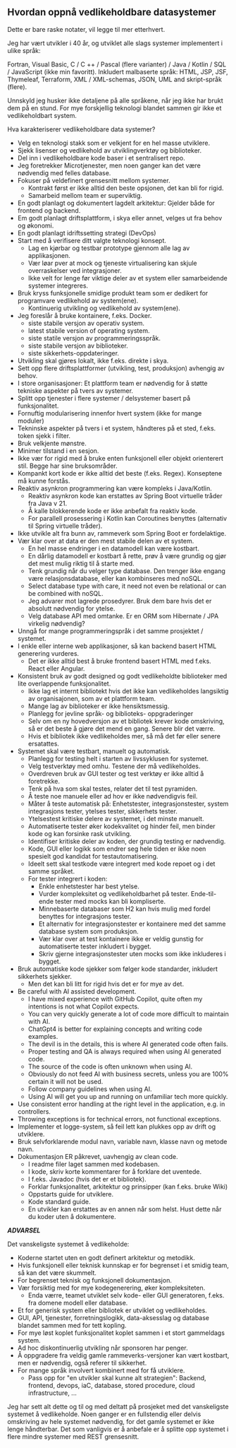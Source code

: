 ## Hvordan oppnå vedlikeholdbare datasystemer

Dette er bare raske notater, vil legge til mer etterhvert.

Jeg har vært utvikler i 40 år, og utviklet alle slags systemer implementert i ulike språk:

Fortran, Visual Basic, C / C ++ / Pascal (flere varianter) / Java / Kotlin / SQL / JavaScript (ikke min favoritt).
Inkludert malbaserte språk: HTML, JSP, JSF, Thymeleaf, Terraform, XML / XML-schemas, JSON, UML and skript-språk (flere).   

Unnskyld jeg husker ikke detaljene på alle språkene, når jeg ikke har brukt dem på en stund.
For mye forskjellig teknologi blandet sammen gir ikke et vedlikeholdbart system.

Hva karakteriserer vedlikeholdbare data systemer?

- Velg en teknologi stakk som er velkjent for en hel masse utviklere.
- Sjekk lisenser og vedlikehold av utviklingverktøy og biblioteker.
- Del inn i vedlikeholdbare kode baser i et sentralisert repo.
- Jeg foretrekker Microtjenester, men noen ganger kan det være nødvendig med felles database.
- Fokuser på veldefinert grensesnitt mellom systemer.
  - Kontrakt først er ikke alltid den beste opsjonen, det kan bli for rigid.
  - Samarbeid mellom team er superviktig.
- En godt planlagt og dokumentert lagdelt arkitektur: Gjelder både for frontend og backend.
- Em godt planlagt driftsplattform, i skya eller annet, velges ut fra behov og økonomi.
- En godt planlagt idriftssetting strategi (DevOps)
- Start med å verifisere ditt valgte teknologi konsept.
  - Lag en kjørbar og testbar prototype gjennom alle lag av applikasjonen.
  - Vær løar pver at mock og tjeneste virtualisering kan skjule overraskelser ved integrasjoner.
  - Ikke velt for lenge før viktige deler av et system eller samarbeidende systemer integreres.
- Bruk kryss funksjonelle smidige produkt team som er dedikert for programvare vedlikehold av system(ene).
  - Kontinuerig utvikling og vedlikehold av system(ene).
- Jeg foreslår å bruke kontainere, f.eks. Docker.
  - siste stabile versjon av operativ system.
  - latest stabile version of operating system.
  - siste statile versjon av programmeringsspråk.
  - siste stabile versjon av biblioteker.
  - siste sikkerhets-oppdateringer.
- Utvikling skal gjøres lokalt, ikke f.eks. direkte i skya.
- Sett opp flere driftsplattformer (utvikling, test, produksjon) avhengig av behov.
- I store organisasjoner: Et plattform team er nødvendig for å støtte tekniske aspekter på tvers av systemer.
- Splitt opp tjenester i flere systemer / delsystemer basert på funksjonalitet.
- Fornuftig modularisering innenfor hvert system (ikke for mange moduler)
- Tekninske aspekter på tvers i et system, håndteres på et sted, f.eks. token sjekk i filter.
- Bruk velkjente mønstre.
- Minimer tilstand i en sesjon.
- Ikke vær for rigid med å bruke enten funksjonell eller objekt orienterert stil. Begge har sine bruksområder.
- Kompankt kort kode er ikke alltid det beste (f.eks. Regex). Konseptene må kunne forstås.
- Reaktiv asynkron programmering kan være kompleks i Java/Kotlin.
  - Reaktiv asynkron kode kan erstattes av Spring Boot virtuelle tråder fra Java v 21.
  - Å kalle blokkerende kode er ikke anbefalt fra reaktiv kode.
  - For parallell prosessering i Kotlin kan Coroutines benyttes (alternativ til Spring virtuelle tråder).
- Ikke utvikle alt fra bunn av, rammeverk som Spring Boot er fordelaktige.
- Vær klar over at data er den mest stabile delen av et system.
  - En hel masse endringer i en datamodell kan være kostbart.
  - En dårlig datamodell er kostbart å rette, prøv å være grundig og gjør det mest mulig riktig til å starte med.
  - Tenk grundig når du velger type database. Den trenger ikke engang være relasjonsdatabase, eller kan kombinseres med noSQL.
  - Select database type with care, it need not even be relational or can be combined with noSQL.
  - Jeg advarer mot lagrede prosedyrer. Bruk dem bare hvis det er absolutt nødvendig for ytelse.
  - Velg database API med omtanke. Er en ORM som Hibernate / JPA virkelig nødvendig?
- Unngå for mange programmeringspråk i det samme prosjektet / systemet.
- I enkle eller interne web applikasjoner, så kan backend basert HTML generering vurderes.
  - Det er ikke alltid best å bruke frontend basert HTML med f.eks. React eller Angular.
- Konsistent bruk av godt designed og godt vedlikeholdte biblioteker med lite overlappende funksjonalitet.
  - Ikke lag et internt bibliotekt hvis det ikke kan vedlikeholdes langsiktig av organisajonen, som av et plattform team.
  - Mange lag av biblioteker er ikke hensiktsmessig.
  - Planlegg for jevline språk- og biblioteks- oppgraderinger
  - Selv om en ny hovedversjon av et bibliotek krever kode omskriving, så er det beste å gjøre det mend en gang. Senere blir det værre.
  - Hvis et bibliotek ikke vedlikeholdes mer, så må det før eller senere ersatattes.
- Systemet skal være testbart, manuelt og automatisk.
  - Planlegg for testing helt i starten av livssyklusen for systemet.
  - Velg testverktøy med omhu. Testene der må vedlikeholdes.
  - Overdreven bruk av GUI tester og test verktøy er ikke alltid å foretrekke.
  - Tenk på hva som skal testes, relater det til test pyramiden.
  - Å teste noe manuele eller ad hov er ikke nødvendigvis feil.
  - Måter å teste automatisk på: Enhetstester, integrasjonstester, system integrasjons tester, ytelses tester, sikkerhets tester.
  - Ytelsestest kritiske delere av systemet, i det minste manuelt.
  - Automatiserte tester øker kodekvalitet og hinder  feil, men binder kode og kan forsinke rask utvikling.
  - Identifiser kritiske deler av koden, der grundig testing er nødvendig.
  - Kode, GUI eller logikk som endrer seg hele tiden er ikke noen spesielt god kandidat for testautomatisering.
  - Ideelt sett skal testkode være integrert med kode repoet og i det samme språket.
  - For tester integrert i koden:
    - Enkle enhetstester har best ytelse.
    - Vurder kompleksitet og vedlikeholdbarhet på tester. Ende-til-ende tester med mocks kan bli kompliserte.
    - Minnebaserte databaser som H2 kan hvis mulig med fordel benyttes for integrasjons tester.
    - Et alternativ for integrasjonstester er kontainere med det samme database system som produksjon.
    - Vær klar over at test kontainere ikke er veldig gunstig for automatiserte tester inkludert i bygget.
    - Skriv gjerne integrasjonstester uten mocks som ikke inkluderes i bygget.
- Bruk automatiske kode sjekker som følger kode standarder, inkludert sikkerhets sjekker.
    - Men det kan bli litt for rigid hvis det er for mye av det.
- Be careful with AI assisted development. 
    - I have mixed experience with GitHub Copilot, quite often my intentions is not what Copilot expects.
    - You can very quickly generate a lot of code more difficult to maintain with AI.
    - ChatGpt4 is better for explaining concepts and writing code examples.
    - The devil is in the details, this is where AI generated code often fails.
    - Proper testing and QA is always required when using AI generated code.
    - The source of the code is often unknown when using AI.
    - Obviously do not feed AI with business secrets, unless you are 100% certain it will not be used.
    - Follow company guidelines when using AI.
    - Using AI will get you up and running on unfamiliar tech more quickly.
- Use consistent error handling at the right level in the application, e.g. in controllers.
- Throwing exceptions is for technical errors, not functional exceptions.
- Implementer et logge-system, så feil lett kan plukkes opp av drift og utviklere.
- Bruk selvforklarende modul navn, variable navn, klasse navn og metode navn.
- Dokumentasjon ER påkrevet, uavhengig av clean code.
  - I readme filer laget sammen med kodebasen.
  - I kode, skriv korte kommentarer for å forklare det uventede.
  - I f.eks. Javadoc (hvis det er et bibliotek).
  - Forklar funksjonalitet, arkitektur og prinsipper (kan f.eks. bruke Wiki)
  - Oppstarts guide for utviklere.
  - Kode standard guide.
  - En utvikler kan erstattes av en annen når som helst. Hust dette når du koder uten å dokumentere.

***ADVARSEL***  

Det vanskeligste systemet å vedlikeholde:
- Koderne startet uten en godt definert arkitektur og metodikk.
- Hvis funksjonell eller teknisk kunnskap er for begrenset i et smidig team, så kan det være skummelt.
- For begrenset teknisk og funksjonell dokumentasjon.
- Vær forsiktig med for mye kodegenerering, øker kompleksiteten.
  - Enda værre, teamet utviklet selv kode- eller GUI generatoren, f.eks. fra domene modell eller database.
- Et for generisk system eller bibliotek er utviklet og vedlikeholdes.
- GUI, API, tjenester, forretningslogikk, data-aksesslag og database blandet sammen med for tett kopling.
- For mye løst koplet funksjonalitet koplet sammen i et stort gammeldags system. 
- Ad hoc diskontinuerlig utvikling når sponsoren har penger.
- Å oppgradere fra veldig gamle rammeverks-versjoner kan vært kostbart, men er nødvendig, også referer til sikkerhet.
- For mange språk involvert kombinert med for få utviklere.
  - Pass opp for "en utvikler skal kunne alt strategien": Backend, frontend, devops, iaC, database, stored procedure, cloud infrastructure, ...

Jeg har sett alt dette og til og med deltatt på prosjeket med det vanskeligste systemet å vedlikeholde.
Noen ganger er en fullstendig eller delvis omskriving av hele systemet nødvendig, for det gamle systemet er ikke lenge håndterbar.
Det som vanligvis er å anbefale er å splitte opp systemet i flere mindre systemer med REST grensesnitt.

